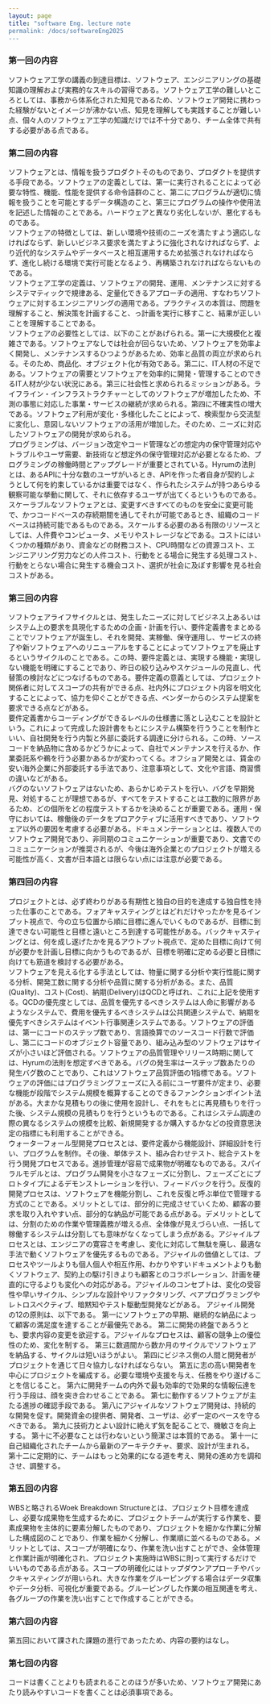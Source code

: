 ```yaml
---
layout: page
title: "software Eng. lecture note
permalink: /docs/softwareEng2025
---
```


### 第一回の内容  
ソフトウェア工学の講義の到達目標は、ソフトウェア、エンジニアリングの基礎知識の理解および実務的なスキルの習得である。ソフトウェア工学の難しいところとしては、事務から体系化された知見であるため、ソフトウェア開発に携わった経験がないとイメージが沸かない点、知見を理解しても実践することが難しい点、個々人のソフトウェア工学の知識だけでは不十分であり、チーム全体で共有する必要がある点である。
  
### 第二回の内容  
ソフトウェアとは、情報を扱うプロダクトそのものであり、プロダクトを提供する手段である。ソフトウェアの定義としては、第一に実行されることによって必要な特性、機能、性能を提供する命令語群のこと、第二にプログラムが適切に情報を扱うことを可能とするデータ構造のこと、第三にプログラムの操作や使用法を記述した情報のことである。ハードウェアと異なり劣化しないが、悪化するものである。  
ソフトウェアの特徴としては、新しい環境や技術のニーズを満たすよう適応しなければならず、新しいビジネス要求を満たすように強化されなければならず、より近代的なシステムやデータベースと相互運用するため拡張されなければならず、進化し続ける環境で実行可能となるよう、再構築されなければならないものである。  
ソフトウェア工学の定義は、ソフトウェアの開発、運用、メンテナンスに対するシステマティックで規律ある、定量化できるアプローチの適用、すなわちソフトウェアに対するエンジニアリングの適用である。プラクティスの本質は、問題を理解すること、解決策を計画すること、っ計画を実行に移すこと、結果が正しいことを理解することである。  
ソフトウェアの必要性としては、以下のことがあげられる。第一に大規模化と複雑さである。ソフトウェアなしでは社会が回らないため、ソフトウェアを効率よく開発し、メンテナンスするひつようがあるため、効率と品質の両立が求められる。そのため、商品化、オブジェクト化が有効である。第二に、IT人材の不足である。ソフトウェアの需要とソフトウェアを効率的に開発・管理することのできるIT人材が少ない状況にある。第三に社会性と求められるミッションがある。ライフライン・インフラストラクチャーとしてのソフトウェアが増加したため、不測の事態に対応した事業・サービスの継続が求められる。第四に不確実性の増大である。ソフトウェア利用が変化・多様化したことによって、検索型から交流型に変化し、意図しないソフトウェアの活用が増加した。そのため、ニーズに対応したソフトウェアの開発が求められる。  
プログラミングは、バージョン改定やコード管理などの想定内の保守管理対応やトラブルやユーザ需要、新技術など想定外の保守管理対応が必要となるため、プログラミングの稼働時間とアップグレードが重要とされている。Hyrumの法則とは、あるAPIに十分な数のユーザがいるとき、APIを作った者自身が契約しようとして何を約束しているかは重要ではなく、作られたシステムが持つあらゆる観察可能な挙動に関して、それに依存するユーザが出てくるというものである。スケーラブルなソフトウェアとは、変更すべきすべてのものを安全に変更可能で、かつコードベースの存続期間を通してそれが可能であるとき、組織のコードベースは持続可能であるものである。スケールする必要のある有限のリソースとしては、人件費やコンピュータ、メモリやストレージなどである。コストにはいくつかの種類があり、資金などの財務コスト、CPU時間などの資源コスト、エンジニアリング労力などの人件コスト、行動をとる場合に発生する処理コスト、行動をとらない場合に発生する機会コスト、選択が社会に及ぼす影響を見る社会コストがある。  
  
### 第三回の内容  
ソフトウェアライフサイクルとは、発生したニーズに対してビジネス上あるいはシステム上の要求を具現化するための企画・計画を行い、要件定義書をまとめることでソフトウェアが誕生し、それを開発、実稼働、保守運用し、サービスの終了や新ソフトウェアへのリニューアルをすることによってソフトウェアを廃止するというサイクルのことである。この時、要件定義とは、実現する機能・実現しない機能を明確にすることであり、昨日の絞り込みやスケジュールの見直し、代替策の検討などにつなげるものである。要件定義の意義としては、プロジェクト関係者に対してスコープの共有ができる点、社内外にプロジェクト内容を明文化することによって、協力を仰ぐことができる点、ベンダーからのシステム提案を要求できる点などがある。  
要件定義書からコーディングができるレベルの仕様書に落とし込むことを設計という。これによって完成した設計書をもとにシステム構築を行ううことを制作といい、自社開発を行う内製と外部に委託する調達に分けられる。この時、ソースコードを納品物に含めるかどうかによって、自社でメンテナンスを行えるか、作業委託系や鵜を行う必要かあるかが変わってくる。オフショア開発とは、賃金の安い海外企業に外部委託する手法であり、注意事項として、文化や言語、商習慣の違いなどがある。  
バグのないソフトウェアはないため、あらかじめテストを行い、バグを早期発見、対処することが理想であるが、すべてをテストすることは工数的に限界があるため、どの個所をどの程度テストするかを決めることが重要である。運用・保守においては、稼働後のデータをプロアクティブに活用すべきであり、ソフトウェア以外の要因を考慮する必要がある。ドキュメンテーションとは、複数人でのソフトウェア開発であり、非同期のコミュニケーションが重要であり、文書でのコミュニケーションが推奨されるが、今後は海外企業とのプロジェクトが増える可能性が高く、文書が日本語とは限らない点には注意が必要である。  
  
### 第四回の内容  
プロジェクトとは、必ず終わりがある有期性と独自の目的を達成する独自性を持った仕事のことである。フォアキャスティングとはどれだけやったかを見るインプット視点で、今の立ち位置から順に目標に進んでいくものであるが、目標に到達できない可能性と目標と遠いところ到達する可能性がある。バックキャスティングとは、何を成し遂げたかを見るアウトプット視点で、定めた目標に向けて何が必要かを計画し目標に向かうものであるが、目標を明確に定める必要と目標に向けても筋道を検討する必要がある。  
ソフトウェアを見える化する手法としては、物量に関する分析や実行性能に関する分析、開発工数に関する分析や品質に関する分析がある。また、品質(Quality)、コスト(Cost)、納期(Delivery)はQCDと呼ばれ、これに上記を使用する。QCDの優先度としては、品質を優先するべきシステムは人命に影響があるようなシステムで、費用を優先するべきシステムは公共関連システムで、納期を優先すべきシステムはイベント行事関連システムである。ソフトウェアの評価は、第一にコードのステップ数であり、言語換算でのソースコード行数で評価し、第二にコードのオブジェクト容量であり、組み込み型のソフトウェアはサイズが小さいほど評価される。ソフトウェアの品質管理やリリース時期に関しては、Hyrumの法則を想定すべきである。バグの発生率は一ステップ数あたりの発生バグ数のことであり、これはソフトウェア品質評価の1指標である。ソフトウェアの評価にはプログラミングフェーズに入る前にユーザ要件が定まり、必要な機能が段階でシステム規模を概算することのできるファンクションポイント法がある。大まかな見積もりの後に使用を設計し、それをもとに再見積もりを行った後、システム規模の見積もりを行うというものである。これはシステム調達の際の異なるシステムの規模を比較、新規開発するか購入するかなどの投資意思決定の指標にも利用することができる。  
ウォーターフォール型開発プロセスとは、要件定義から機能設計、詳細設計を行い、プログラムを制作。その後、単体テスト、組み合わせテスト、総合テストを行う開発プロセスである。進捗管理が容易で成果物が明確なものである。スパイラルモデルとは、プログラム開発を小さなフェーズに分割し、フェーズごとにプロトタイプによるデモンストレーションを行い、フィードバックを行う。反復的開発プロセスは、ソフトウェアを機能分割し、これを反復と呼ぶ単位で管理する方式のことである。メリットとしては、部分的に完成させていくため、顧客の要求を取り入れやすい点、部分的な納品が可能である点がある。デメリットとしては、分割のための作業や管理義務が増える点、全体像が見えづらい点、一括して稼働するシステムは分割しても意味がなくなってしまう点がある。アジャイルプロセスとは、エンジニアの寛容さを考慮し、変化に対応して無駄を廃し、最適な手法で動くソフトウェアを優先するものである。アジャイルの価値としては、プロセスやツールよりも個人個人や相互作用、わかりやすいドキュメントよりも動くソフトウェア、契約上の駆け引きよりも顧客とのコラボレーション、計画を硬直的に守るよりも変化への対応がある。アジャイルのコンセプトは、変化の受容性や早いサイクル、シンプルな設計やリファクタリング、ペアプログラミングやレトロスペクティブ、暗黙知やテスト駆動型開発などがある。
アジャイル開発の12の原則は、以下である。
第一にソフトウェアの早期、継続的な納品によって顧客の満足度を達することが最優先である。
第二に開発の終盤であろうとも、要求内容の変更を欲迎する。アジャイルなプロセスは、顧客の競争上の優位性のため、変化を制する。
第三に数週間から数か月のサイクルでソフトウェアを納品する、サイクルは短いほうがよい。
第四にビジネス側の人間と開発者がプロジェクトを通じて日々協力しなければならない。
第五に志の高い開発者を中心にプロジェクトを編成する。必要な環境や支援を与え、任務をやり遂げることを信じること。
第六に開発チームの内外で最も効率的で効果的な情報伝達を行う手段は、顔を突き合わせることである。
第七に動作するソフトウェアが主たる進捗の確認手段である。
第八にアジャイルなソフトウェア開発は、持続的な開発を促す。開発資金の提供者、開発者、ユーザは、必ず一定のペースを守るべきである。
第九に技術力とよい設計に絶えず気を配ることで、機敏さを向上する。
第十に不必要なことは行わないという簡潔さは本質的である。
第十一に自己組織化されたチームから最新のアーキテクチャ、要求、設計が生まれる。
第十二に定期的に、チームはもっと効果的になる道を考え、開発の進め方を調和させ、調整する。

### 第五回の内容  
WBSと略されるWoek Breakdown Structureとは、プロジェクト目標を達成し、必要な成果物を生成するために、プロジェクトチームが実行する作業を、要素成果物を主体的に要素分解したものであり、プロジェクトを細かな作業に分解した構成図のことであり、作業を細かく分解し、作業順に並べるものである。メリットとしては、スコープが明確になり、作業を洗い出すことができ、全体管理と作業計画が明確化され、プロジェクト実施時はWBSに則って実行するだけでいいものである点がある。スコープの明確化にはトップダウンアプローチやバックキャスティングが用いられ、大きな作業をグルーピングする場合はデータ収集やデータ分析、可視化が重要である。グルーピングした作業の相互関連を考え、各グループの作業を洗い出すことで作成することができる。  
  
### 第六回の内容
第五回において課された課題の進行であったため、内容の要約はなし。
  
### 第七回の内容
コードは書くことよりも読まれることのほうが多いため、ソフトウェア開発にあたり読みやすいコードを書くことは必須事項である。